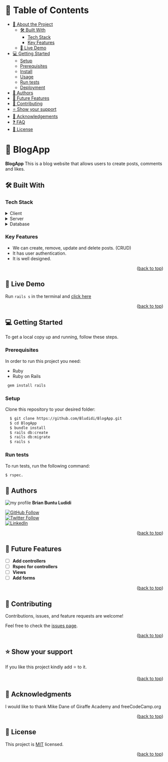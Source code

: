
# 📗 Table of Contents

- [📖 About the Project](#about-project)
  - [🛠 Built With](#built-with)
    - [Tech Stack](#tech-stack)
    - [Key Features](#key-features)
  - [🚀 Live Demo](#live-demo)
- [💻 Getting Started](#getting-started)
  - [Setup](#setup)
  - [Prerequisites](#prerequisites)
  - [Install](#install)
  - [Usage](#usage)
  - [Run tests](#run-tests)
  - [Deployment](#triangular_flag_on_post-deployment)
- [👥 Authors](#authors)
- [🔭 Future Features](#future-features)
- [🤝 Contributing](#contributing)
- [⭐️ Show your support](#support)
- [🙏 Acknowledgements](#acknowledgements)
- [❓ FAQ](#faq)
- [📝 License](#license)

<!-- PROJECT DESCRIPTION -->

# 📖 BlogApp <a name="about-project"></a>


**BlogApp** This is a blog website that allows users to create posts, comments and likes.

## 🛠 Built With <a name="built-with"></a>

### Tech Stack <a name="tech-stack"></a>

<details>
  <summary>Client</summary>
  <ul>
    <li>Ruby on Rails</li>
  </ul>
</details>

<details>
  <summary>Server</summary>
  <ul>
    <li>Ruby on Rails</li>
  </ul>
</details>

<details>
<summary>Database</summary>
  <ul>
    <li>Postgresql</li>
  </ul>
</details>


### Key Features <a name="key-features"></a>


- We can create, remove, update and delete posts. (CRUD)
- It has user authentication.
- It is well designed.

<p align="right">(<a href="#readme-top">back to top</a>)</p>

<!-- LIVE DEMO -->

## 🚀 Live Demo <a name="live-demo"></a>

Run `rails s` in the terminal and [click here](http://localhost:3000/) 

<p align="right">(<a href="#readme-top">back to top</a>)</p>

<!-- GETTING STARTED -->

## 💻 Getting Started <a name="getting-started"></a>


To get a local copy up and running, follow these steps.

### Prerequisites

In order to run this project you need:

- Ruby
- Ruby on Rails



```sh
 gem install rails
```


### Setup

Clone this repository to your desired folder:


```sh
  $ git clone https://github.com/Bludidi/BlogApp.git
  $ cd BlogApp
  $ bundle install
  $ rails db:create
  $ rails db:migrate
  $ rails s
```


### Run tests

To run tests, run the following command:
```sh
$ rspec.
```



<!-- AUTHORS -->

## 👥 Authors <a name="authors"></a>


![my profile](https://avatars.githubusercontent.com/u/86472119?s=40&v=4) **Brian Buntu Ludidi**

<a href="https://github.com/Bludidi">
  <img src="https://img.shields.io/github/followers/Bludidi?label=Follow%20%40Bludidi&style=social" alt="GitHub Follow">
</a> <br />

<a href="https://twitter.com/BB_Ludidi">
  <img src="https://img.shields.io/twitter/follow/BB_Ludidi?label=Follow%20%40BB_Ludidi&style=social" alt="Twitter Follow">
</a> <br />

<a href="https://www.linkedin.com/in/brian-ludidi/">
  <img src="https://img.shields.io/badge/LinkedIn-0077B5?style=social&logo=linkedin&logoColor=blue" alt="LinkedIn">
</a>

<p align="right">(<a href="#readme-top">back to top</a>)</p>

## 🔭 Future Features <a name="future-features"></a>

- [ ] **Add controllers**
- [ ] **Rspec for controllers**
- [ ] **Views**
- [ ] **Add forms**

<p align="right">(<a href="#readme-top">back to top</a>)</p>

<!-- CONTRIBUTING -->

## 🤝 Contributing <a name="contributing"></a>

Contributions, issues, and feature requests are welcome!

Feel free to check the [issues page](../../issues/).

<p align="right">(<a href="#readme-top">back to top</a>)</p>

<!-- SUPPORT -->

## ⭐️ Show your support <a name="support"></a>



If you like this project kindly add ⭐️ to it.

<p align="right">(<a href="#readme-top">back to top</a>)</p>

<!-- ACKNOWLEDGEMENTS -->

## 🙏 Acknowledgments <a name="acknowledgements"></a>


I would like to thank Mike Dane of Giraffe Academy and freeCodeCamp.org



<p align="right">(<a href="#readme-top">back to top</a>)</p>

<!-- LICENSE -->

## 📝 License <a name="license"></a>

This project is [MIT](./LICENSE) licensed.

<p align="right">(<a href="#readme-top">back to top</a>)</p>

